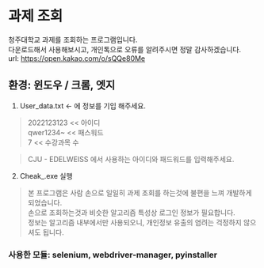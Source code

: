 # 과제 조회

청주대학교 과제를 조회하는 프로그램입니다.  
다운로드해서 사용해보시고, 개인톡으로 오류를 알려주시면 정말 감사하겠습니다.  
url: https://open.kakao.com/o/sQQe80Me  
  
## 환경: 윈도우 / 크롬, 엣지  
  
1. User_data.txt <- 에 정보를 기입 해주세요.

> 2022123123 << 아이디  
> qwer1234~ << 패스워드  
> 7 << 수강과목 수

> CJU - EDELWEISS 에서 사용하는 아이디와 패드워드를 입력해주세요.
  
2. Cheak\_.exe 실행  
  
  
> 본 프로그램은 사람 손으로 일일히 과제 조회를 하는것에 불편을 느껴 개발하게 되었습니다.  
손으로 조회하는것과 비슷한 알고리즘 특성상 로그인 정보가 필요합니다.  
정보는 알고리즘 내부에서만 사용되오니, 개인정보 유출의 염려는 걱정하지 않으셔도 됩니다.  
  
### 사용한 모듈: selenium, webdriver-manager, pyinstaller  
